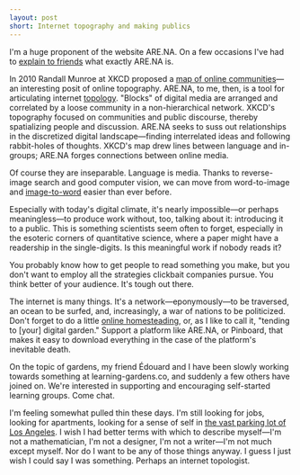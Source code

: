 ```yaml
---
layout: post
short: Internet topography and making publics
---
```


I'm a huge proponent of the website ARE.NA. On a few occasions I've had to [explain to friends](https://www.are.na/charles-broskoski/how-do-you-describe-are-na-at-a-party) what exactly ARE.NA is. 

In 2010 Randall Munroe at XKCD proposed a [map of online communities](https://xkcd.com/802/)—an interesting posit of online topography. ARE.NA, to me, then, is a tool for articulating internet [topology](https://en.wikipedia.org/wiki/Network_topology). "Blocks" of digital media are arranged and correlated by a loose community in a non-hierarchical network. XKCD's topography focused on communities and public discourse, thereby spatializing people and discussion. ARE.NA seeks to suss out relationships in the discretized digital landscape—finding interrelated ideas and following rabbit-holes of thoughts. XKCD's map drew lines between language and in-groups; ARE.NA forges connections between online media. 

Of course they are inseparable. Language is media. Thanks to reverse-image search and good computer vision, we can move from word-to-image and [image-to-word](http://projectnaptha.com/) easier than ever before. 

Especially with today's digital climate, it's nearly impossible—or perhaps meaningless—to produce work without, too, talking about it: introducing it to a public. This is something scientists seem often to forget, especially in the esoteric corners of quantitative science, where a paper might have a readership in the single-digits. Is this meaningful work if nobody reads it? 

You probably know how to get people to read something you make, but you don't want to employ all the strategies clickbait companies pursue. You think better of your audience. It's tough out there. 

The internet is many things. It's a network—eponymously—to be traversed, an ocean to be surfed, and, increasingly, a war  of nations to be politicized. Don't forget to do a little [online homesteading](http://www.frankchimero.com/writing/homesteading-2014/), or, as I like to call it, "tending to [your] digital garden." Support a platform like ARE.NA, or Pinboard, that makes it easy to download everything in the case of the platform's inevitable death. 

On the topic of gardens, my friend Édouard and I have been slowly working towards something at learning-gardens.co, and suddenly a few others have joined on. We're interested in supporting and encouraging self-started learning groups. Come chat. 

I'm feeling somewhat pulled thin these days. I'm still looking for jobs, looking for apartments, looking for a sense of self in [the vast parking lot of Los Angeles](http://bldgblog.com/2007/10/greater-los-angeles/). I wish I had better terms with which to describe myself—I'm not a mathematician, I'm not a designer, I'm not a writer—I'm not much except myself. Nor do I want to be any of those things anyway. I guess I just wish I could say I was something. Perhaps an internet topologist. 
